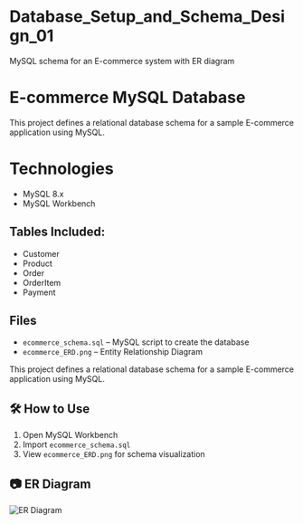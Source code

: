 # Database_Setup_and_Schema_Design_01
MySQL schema for an E-commerce system with ER diagram
# E-commerce MySQL Database

This project defines a relational database schema for a sample E-commerce application using MySQL.
# Technologies
- MySQL 8.x
- MySQL Workbench
## Tables Included:
- Customer
- Product
- Order
- OrderItem
- Payment

## Files
- `ecommerce_schema.sql` – MySQL script to create the database
- `ecommerce_ERD.png` – Entity Relationship Diagram

This project defines a relational database schema for a sample E-commerce application using MySQL.

## 🛠️ How to Use
1. Open MySQL Workbench
2. Import `ecommerce_schema.sql`
3. View `ecommerce_ERD.png` for schema visualization

## 📷 ER Diagram
![ER Diagram](ecommerce_ERD.png)
